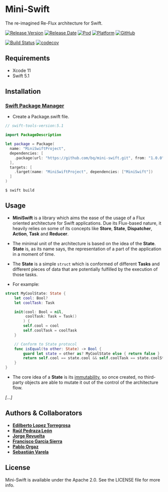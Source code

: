 # Mini-Swift
The re-imagined Re-Flux architecture for Swift.

[![Release Version](https://img.shields.io/github/release/bq/mini-swift.svg)](https://github.com/bq/mini-swift/releases) 
[![Release Date](https://img.shields.io/github/release-date/bq/mini-swift.svg)](https://github.com/bq/mini-swift/releases)
[![Pod](https://img.shields.io/cocoapods/v/Mini-Swift.svg?style=flat)](https://cocoapods.org/pods/Mini-Swift)
[![Platform](https://img.shields.io/cocoapods/p/Mini-Swift.svg?style=flat)](https://cocoapods.org/pods/Mini-Swift)
[![GitHub](https://img.shields.io/github/license/bq/mini-swift.svg)](https://github.com/bq/mini-swift/blob/master/LICENSE)

[![Build Status](https://travis-ci.org/bq/mini-swift.svg?branch=master)](https://travis-ci.org/bq/mini-swift)
[![codecov](https://codecov.io/gh/bq/mini-swift/branch/master/graph/badge.svg)](https://codecov.io/gh/bq/mini-swift)

## Requirements

* Xcode 11
* Swift 5.1

## Installation

### [Swift Package Manager](https://github.com/apple/swift-package-manager)

- Create a Package.swift file.

```swift
// swift-tools-version:5.1

import PackageDescription

let package = Package(
  name: "MiniSwiftProject",
  dependencies: [
    .package(url: "https://github.com/bq/mini-swift.git", from: "1.0.0")
  ],
  targets: [
    .target(name: "MiniSwiftProject", dependencies: ["MiniSwift"])
  ]
)
```
```
$ swift build
```

## Usage

- **MiniSwift** is a library which aims the ease of the usage of a Flux oriented architecture for Swift applications. Due its Flux-based nature, it heavily relies on some of its concepts like **Store**, **State**, **Dispatcher**, **Action**, **Task** and **Reducer**.

- The minimal unit of the architecture is based on the idea of the **State**. **State** is, as its name says, the representation of a part of the application in a moment of time.

- The **State** is a simple `struct` which is conformed of different **Tasks** and different pieces of data that are potentially fulfilled by the execution of those tasks.

- For example:

```swift
struct MyCoolState: State {
    let cool: Bool?
    let coolTask: Task

    init(cool: Bool = nil,
         coolTask: Task = Task()
        ) {
        self.cool = cool
        self.coolTask = coolTask
    }

    // Conform to State protocol
    func isEqual(to other: State) -> Bool {
        guard let state = other as? MyCoolState else { return false }
        return self.cool == state.cool && self.coolTask == state.coolState
    }
}
```

- The core idea of a **State** is its [immutability](https://en.wikipedia.org/wiki/Immutable_object), so once created, no third-party objects are able to mutate it out of the control of the architecture flow.

*[...]*

## Authors & Collaborators

* **[Edilberto Lopez Torregrosa](https://github.com/ediLT)**
* **[Raúl Pedraza León](https://github.com/r-pedraza)**
* **[Jorge Revuelta](https://github.com/minuscorp)**
* **[Francisco García Sierra](https://github.com/FrangSierra)**
* **[Pablo Orgaz](https://github.com/pabloogc)**
* **[Sebastián Varela](https://github.com/sebastianvarela)**

## License

Mini-Swift is available under the Apache 2.0. See the LICENSE file for more info.
